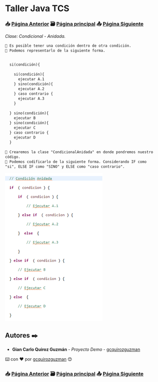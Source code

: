 # Taller Java TCS
### 📥 [Página Anterior](https://github.com/gcquirozguzman/java-tcs-202001/tree/CEI0100001) 🗃️ [Página principal](https://github.com/gcquirozguzman/java-tcs-202001) 📤 [Página Siguiente](https://github.com/gcquirozguzman/java-tcs-202001/tree/CS00100001)

_Clase: Condicional - Anidada._

```
📢 Es posible tener una condición dentro de otra condición.
📢 Podemos representarlo de la siguiente forma.
```

```

  si(condición){
    
    si(condición){
      ejecutar A.1
    } sino(condición){
      ejecutar A.2
    } caso contrario {
      ejecutar A.3
    }
    
  } sino(condición){
    ejecutar B
  } sino(condición){
    ejecutar C
  } caso contrario {
    ejecutar D
  }

📢 Crearemos la clase "CondicionalAnidada" en donde pondremos nuestro código.
📢 Podemos codificarlo de la siguiente forma. Considerando IF como "si", ELSE IF como "SINO" y ELSE como "caso contrario".

```

![Error: imagen no ha sido cargada](https://github.com/gcquirozguzman/java-tcs-202001/blob/master/imagenes/CA00100001_1.png)

## Autores ✒️

* **Gian Carlo Quiroz Guzmán** - *Proyecto Demo* - [gcquirozguzman](https://github.com/gcquirozguzman)

⌨️ con ❤️ por [gcquirozguzman](https://github.com/gcquirozguzman) 😊

### 📥 [Página Anterior](https://github.com/gcquirozguzman/java-tcs-202001/tree/CEI0100001) 🗃️ [Página principal](https://github.com/gcquirozguzman/java-tcs-202001) 📤 [Página Siguiente](https://github.com/gcquirozguzman/java-tcs-202001/tree/CS00100001)
